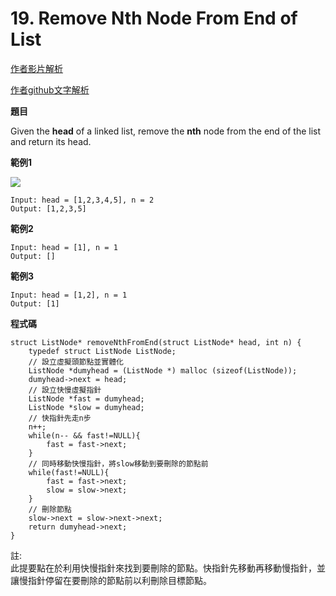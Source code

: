 # 19. Remove Nth Node From End of List

[作者影片解析](https://www.bilibili.com/video/BV1vW4y1U7Gf/?spm_id_from=333.788&vd_source=e5c4608edb1022c777c24216627ab94c)

[作者github文字解析](https://github.com/youngyangyang04/leetcode-master/blob/master/problems/0019.%E5%88%A0%E9%99%A4%E9%93%BE%E8%A1%A8%E7%9A%84%E5%80%92%E6%95%B0%E7%AC%ACN%E4%B8%AA%E8%8A%82%E7%82%B9.md)

**題目**

Given the **head** of a linked list, remove the **nth** node from the end of the list and return its head.

**範例1**

![](https://assets.leetcode.com/uploads/2020/10/03/remove_ex1.jpg)

    Input: head = [1,2,3,4,5], n = 2
    Output: [1,2,3,5]

**範例2**

    Input: head = [1], n = 1
    Output: []

**範例3**

    Input: head = [1,2], n = 1
    Output: [1]

**程式碼**

    struct ListNode* removeNthFromEnd(struct ListNode* head, int n) {
        typedef struct ListNode ListNode;
        // 設立虛擬頭節點並實體化
        ListNode *dumyhead = (ListNode *) malloc (sizeof(ListNode)); 
        dumyhead->next = head;
        // 設立快慢虛擬指針
        ListNode *fast = dumyhead;
        ListNode *slow = dumyhead;
        // 快指針先走n步
        n++;
        while(n-- && fast!=NULL){
            fast = fast->next;
        }
        // 同時移動快慢指針，將slow移動到要刪除的節點前
        while(fast!=NULL){
            fast = fast->next;
            slow = slow->next;
        }
        // 刪除節點
        slow->next = slow->next->next;
        return dumyhead->next;
    }

註:\
此提要點在於利用快慢指針來找到要刪除的節點。快指針先移動再移動慢指針，並讓慢指針停留在要刪除的節點前以利刪除目標節點。
